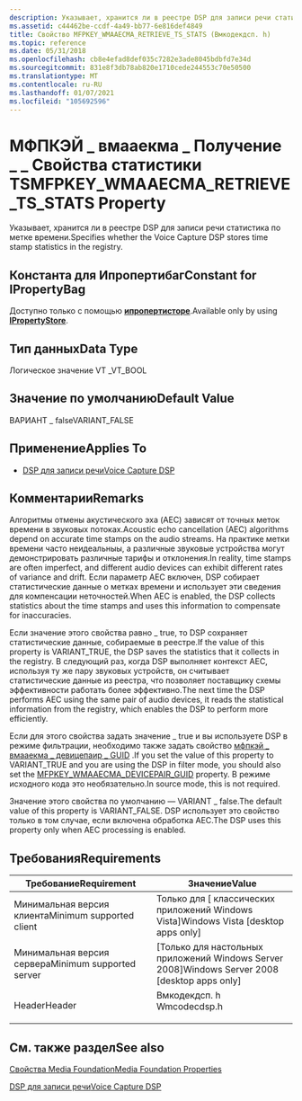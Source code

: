 ```yaml
---
description: Указывает, хранится ли в реестре DSP для записи речи статистика по метке времени.
ms.assetid: c44462be-ccdf-4a49-bb77-6e816def4849
title: Свойство MFPKEY_WMAAECMA_RETRIEVE_TS_STATS (Вмкодекдсп. h)
ms.topic: reference
ms.date: 05/31/2018
ms.openlocfilehash: cb8e4efad8def035c7282e3ade8045bdbfd7e34d
ms.sourcegitcommit: 831e8f3db78ab820e1710cede244553c70e50500
ms.translationtype: MT
ms.contentlocale: ru-RU
ms.lasthandoff: 01/07/2021
ms.locfileid: "105692596"
---
```

# <a name="mfpkey_wmaaecma_retrieve_ts_stats-property"></a><span data-ttu-id="77804-103">МФПКЭЙ \_ вмааекма \_ Получение \_ \_ Свойства статистики TS</span><span class="sxs-lookup"><span data-stu-id="77804-103">MFPKEY\_WMAAECMA\_RETRIEVE\_TS\_STATS Property</span></span>

<span data-ttu-id="77804-104">Указывает, хранится ли в реестре DSP для записи речи статистика по метке времени.</span><span class="sxs-lookup"><span data-stu-id="77804-104">Specifies whether the Voice Capture DSP stores time stamp statistics in the registry.</span></span>

## <a name="constant-for-ipropertybag"></a><span data-ttu-id="77804-105">Константа для Ипропертибаг</span><span class="sxs-lookup"><span data-stu-id="77804-105">Constant for IPropertyBag</span></span>

<span data-ttu-id="77804-106">Доступно только с помощью [**ипропертисторе**](/windows/win32/api/propsys/nn-propsys-ipropertystore).</span><span class="sxs-lookup"><span data-stu-id="77804-106">Available only by using [**IPropertyStore**](/windows/win32/api/propsys/nn-propsys-ipropertystore).</span></span>

## <a name="data-type"></a><span data-ttu-id="77804-107">Тип данных</span><span class="sxs-lookup"><span data-stu-id="77804-107">Data Type</span></span>

<span data-ttu-id="77804-108">Логическое значение VT \_</span><span class="sxs-lookup"><span data-stu-id="77804-108">VT\_BOOL</span></span>

## <a name="default-value"></a><span data-ttu-id="77804-109">Значение по умолчанию</span><span class="sxs-lookup"><span data-stu-id="77804-109">Default Value</span></span>

<span data-ttu-id="77804-110">ВАРИАНТ \_ false</span><span class="sxs-lookup"><span data-stu-id="77804-110">VARIANT\_FALSE</span></span>

## <a name="applies-to"></a><span data-ttu-id="77804-111">Применение</span><span class="sxs-lookup"><span data-stu-id="77804-111">Applies To</span></span>

-   [<span data-ttu-id="77804-112">DSP для записи речи</span><span class="sxs-lookup"><span data-stu-id="77804-112">Voice Capture DSP</span></span>](voicecapturedmo.md)

## <a name="remarks"></a><span data-ttu-id="77804-113">Комментарии</span><span class="sxs-lookup"><span data-stu-id="77804-113">Remarks</span></span>

<span data-ttu-id="77804-114">Алгоритмы отмены акустического эха (AEC) зависят от точных меток времени в звуковых потоках.</span><span class="sxs-lookup"><span data-stu-id="77804-114">Acoustic echo cancellation (AEC) algorithms depend on accurate time stamps on the audio streams.</span></span> <span data-ttu-id="77804-115">На практике метки времени часто неидеальныы, а различные звуковые устройства могут демонстрировать различные тарифы и отклонения.</span><span class="sxs-lookup"><span data-stu-id="77804-115">In reality, time stamps are often imperfect, and different audio devices can exhibit different rates of variance and drift.</span></span> <span data-ttu-id="77804-116">Если параметр AEC включен, DSP собирает статистические данные о метках времени и использует эти сведения для компенсации неточностей.</span><span class="sxs-lookup"><span data-stu-id="77804-116">When AEC is enabled, the DSP collects statistics about the time stamps and uses this information to compensate for inaccuracies.</span></span>

<span data-ttu-id="77804-117">Если значение этого свойства равно \_ true, то DSP сохраняет статистические данные, собираемые в реестре.</span><span class="sxs-lookup"><span data-stu-id="77804-117">If the value of this property is VARIANT\_TRUE, the DSP saves the statistics that it collects in the registry.</span></span> <span data-ttu-id="77804-118">В следующий раз, когда DSP выполняет контекст AEC, используя ту же пару звуковых устройств, он считывает статистические данные из реестра, что позволяет поставщику схемы эффективности работать более эффективно.</span><span class="sxs-lookup"><span data-stu-id="77804-118">The next time the DSP performs AEC using the same pair of audio devices, it reads the statistical information from the registry, which enables the DSP to perform more efficiently.</span></span>

<span data-ttu-id="77804-119">Если для этого свойства задать значение \_ true и вы используете DSP в режиме фильтрации, необходимо также задать свойство [мфпкэй \_ вмааекма \_ девицепаир \_ GUID](mfpkey-wmaaecma-devicepair-guidproperty.md) .</span><span class="sxs-lookup"><span data-stu-id="77804-119">If you set the value of this property to VARIANT\_TRUE and you are using the DSP in filter mode, you should also set the [MFPKEY\_WMAAECMA\_DEVICEPAIR\_GUID](mfpkey-wmaaecma-devicepair-guidproperty.md) property.</span></span> <span data-ttu-id="77804-120">В режиме исходного кода это необязательно.</span><span class="sxs-lookup"><span data-stu-id="77804-120">In source mode, this is not required.</span></span>

<span data-ttu-id="77804-121">Значение этого свойства по умолчанию — VARIANT \_ false.</span><span class="sxs-lookup"><span data-stu-id="77804-121">The default value of this property is VARIANT\_FALSE.</span></span> <span data-ttu-id="77804-122">DSP использует это свойство только в том случае, если включена обработка AEC.</span><span class="sxs-lookup"><span data-stu-id="77804-122">The DSP uses this property only when AEC processing is enabled.</span></span>

## <a name="requirements"></a><span data-ttu-id="77804-123">Требования</span><span class="sxs-lookup"><span data-stu-id="77804-123">Requirements</span></span>



| <span data-ttu-id="77804-124">Требование</span><span class="sxs-lookup"><span data-stu-id="77804-124">Requirement</span></span> | <span data-ttu-id="77804-125">Значение</span><span class="sxs-lookup"><span data-stu-id="77804-125">Value</span></span> |
|-------------------------------------|-----------------------------------------------------------------------------------------|
| <span data-ttu-id="77804-126">Минимальная версия клиента</span><span class="sxs-lookup"><span data-stu-id="77804-126">Minimum supported client</span></span><br/> | <span data-ttu-id="77804-127">Только для \[ классических приложений Windows Vista\]</span><span class="sxs-lookup"><span data-stu-id="77804-127">Windows Vista \[desktop apps only\]</span></span><br/>                                          |
| <span data-ttu-id="77804-128">Минимальная версия сервера</span><span class="sxs-lookup"><span data-stu-id="77804-128">Minimum supported server</span></span><br/> | <span data-ttu-id="77804-129">\[Только для настольных приложений Windows Server 2008\]</span><span class="sxs-lookup"><span data-stu-id="77804-129">Windows Server 2008 \[desktop apps only\]</span></span><br/>                                    |
| <span data-ttu-id="77804-130">Header</span><span class="sxs-lookup"><span data-stu-id="77804-130">Header</span></span><br/>                   | <dl> <span data-ttu-id="77804-131"><dt>Вмкодекдсп. h</dt></span><span class="sxs-lookup"><span data-stu-id="77804-131"><dt>Wmcodecdsp.h</dt></span></span> </dl> |



## <a name="see-also"></a><span data-ttu-id="77804-132">См. также раздел</span><span class="sxs-lookup"><span data-stu-id="77804-132">See also</span></span>

<dl> <dt>

[<span data-ttu-id="77804-133">Свойства Media Foundation</span><span class="sxs-lookup"><span data-stu-id="77804-133">Media Foundation Properties</span></span>](media-foundation-properties.md)
</dt> <dt>

[<span data-ttu-id="77804-134">DSP для записи речи</span><span class="sxs-lookup"><span data-stu-id="77804-134">Voice Capture DSP</span></span>](voicecapturedmo.md)
</dt> </dl>

 

 
